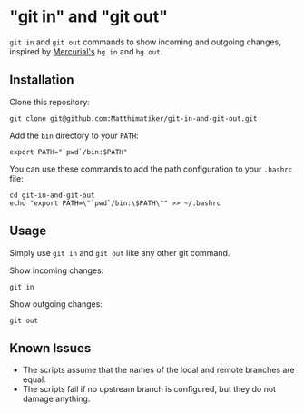# "git in" and "git out" #

``git in``  and ``git out`` commands to show incoming and outgoing changes, inspired by [Mercurial's](https://www.selenic.com/mercurial/hg.1.html) ``hg in`` and ``hg out``.

## Installation ##

Clone this repository:

    git clone git@github.com:Matthimatiker/git-in-and-git-out.git

Add the ``bin`` directory to your ``PATH``:

    export PATH="`pwd`/bin:$PATH"

You can use these commands to add the path configuration to your ``.bashrc`` file:

    cd git-in-and-git-out
    echo "export PATH=\"`pwd`/bin:\$PATH\"" >> ~/.bashrc

## Usage ##

Simply use ``git in`` and ``git out`` like any other git command.

Show incoming changes:

    git in
    
Show outgoing changes:
    
    git out

## Known Issues ##

- The scripts assume that the names of the local and remote branches are equal.
- The scripts fail if no upstream branch is configured, but they do not damage anything. 
